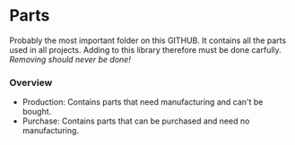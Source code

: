 # Parts
Probably the most important folder on this GITHUB. It contains all the parts used in all projects. Adding to this library therefore must be done carfully. *Removing should never be done!*

### Overview

- Production: Contains parts that need manufacturing and can't be bought.
- Purchase: Contains parts that can be purchased and need no manufacturing.
